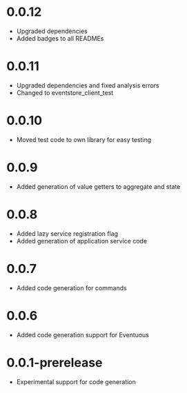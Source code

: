 # 0.0.12
- Upgraded dependencies
- Added badges to all READMEs

# 0.0.11
- Upgraded dependencies and fixed analysis errors
- Changed to eventstore_client_test

# 0.0.10
- Moved test code to own library for easy testing

# 0.0.9
- Added generation of value getters to aggregate and state

# 0.0.8
- Added lazy service registration flag
- Added generation of application service code

# 0.0.7
- Added code generation for commands

# 0.0.6
- Added code generation support for Eventuous

# 0.0.1-prerelease
- Experimental support for code generation
